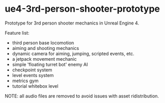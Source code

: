 # ue4-3rd-person-shooter-prototype
 Prototype for 3rd person shooter mechanics in Unreal Engine 4.
 
 Feature list:
 - third person base locomotion
 - aiming and shooting mechanics
 - dynamic camera for aiming, jumping, scripted events, etc.
 - a jetpack movement mechanic
 - simple 'floating turret bot' enemy AI
 - checkpoint system
 - level events system
 - metrics gym
 - tutorial whitebox level


NOTE: all audio files are removed to avoid issues with asset ridistribution.
